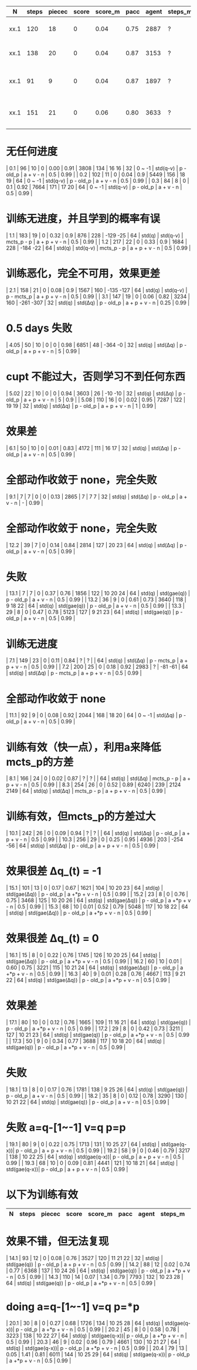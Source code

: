 | N     | steps |piecec | score |score_m| pacc  | agent |steps_m| piecec_b  | play  | v      | a            | model_a    | loss          | cupt  |a_random|
| ----- | ----- | ----- | ----- | ----- | ----- | ----- | ----- | -----     | ----- | -----  | -----        | -----      | -----         | ----- | -----  | 
| xx.1  | 120   | 18    | 0     | 0.04  | 0.75  | 2887  | ?     |           | 32    | std(q) | std(Δq)      | p - old_p  | a + v - n     | 0.25  | 0.99   |
| xx.1  | 138   | 20    | 0     | 0.04  | 0.87  | 3153  | ?     |           | 32    | std(q) | std(Δq)      | p - mcts_p | a + v - n     | 0.25  | 0.99   |
| xx.1  | 91    | 9     | 0     | 0.04  | 0.87  | 1897  | ?     |           | 32    | std(q) | std(Δq)      | old_p - p  | a + p + v - n | 0.25  | 0.99   |
| xx.1  | 151   | 21    | 0     | 0.06  | 0.80  | 3633  | ?     |           | 32    | std(q) | std(Δq)      | p - old_p  | a + p + v - n | 0.25  | 0.99   |

# 无任何进度
| 0.1  | 96     | 10    | 0     | 0.00  | 0.91  | 3808  | 134   | 16    16  | 32    | 0 ~ -1 | std(q-v)     | p - old_p  | a + v - n     | 0.5   | 0.99   |
| 0.2  | 102    | 11    | 0     | 0.04  | 0.9   | 5449  | 156   | 18    19  | 64    | 0 ~ -1 | std(q-v)     | p - old_p  | a + v - n     | 0.5   | 0.99   |
| 0.3  | 84     | 8     | 0     | 0.1   | 0.92  | 7664  | 171   | 17    20  | 64    | 0 ~ -1 | std(q-v)     | p - old_p  | a + v - n     | 0.5   | 0.99   |

# 训练无进度，并且学到的概率有误
| 1.1   | 183   | 19    | 0     | 0.32  | 0.9   | 876   | 228   | -129 -25  | 64    | std(q) | std(q-v)     | mcts_p - p | a + p + v - n | 0.5   | 0.99   |
| 1.2   | 217   | 22    | 0     | 0.33  | 0.9   | 1684  | 228   | -184 -22  | 64    | std(q) | std(q-v)     | mcts_p - p | a + p + v - n | 0.5   | 0.99   |

# 训练恶化，完全不可用，效果更差
| 2.1   | 158   | 21    | 0     | 0.08  | 0.9   | 1567  | 160   | -135 -127 | 64    | std(q) | std(q-v)     | p - mcts_p | a + p + v - n | 0.5   | 0.99   |
| 3.1   | 147   | 19    | 0     | 0.06  | 0.82  | 3234  | 160   | -261 -307 | 32    | std(q) | std(Δq)      | p - old_p  | a + p + v - n | 0.25  | 0.99   |

# 0.5 days 失败
| 4.05  | 50    | 10    | 0     | 0     | 0.98  | 6851  | 48    | -364 -0   | 32    | std(q) | std(Δq)      | p - old_p  | a + p + v - n | 5     | 0.99   |

# cupt 不能过大，否则学习不到任何东西
| 5.02  | 22    | 10    | 0     | 0     | 0.94  | 3603  | 26    | -10 -10   | 32    | std(q) | std(Δq)      | p - old_p  | a + p + v - n | 5     | 0.9    |
| 5.08  | 110   | 16    | 0     | 0.02  | 0.95  | 7287  | 122   | 19   19   | 32    | std(q) | std(Δq)      | p - old_p  | a + p + v - n | 1     | 0.99   |

# 效果差
| 6.1   | 50    | 10    | 0     | 0.01  | 0.83  | 4172  | 111   | 16   17   | 32    | std(q) | std(Δq)      | p - old_p  | a + v - n     | 0.5   | 0.99   |
# 全部动作收敛于 none，完全失败
| 9.1   | 7     | 7     | 0     | 0     | 0.13  | 2865  | 7     | 7    7    | 32    | std(q) | std(Δq)      | p - old_p  | a + v - n     | -     | 0.99   |
# 全部动作收敛于 none，完全失败
| 12.2  | 39    | 7     | 0     | 0.14  | 0.84  | 2814  | 127   | 20    23  | 64    | std(q) | std(Δq)      | p - old_p  | a + v - n     | 0.5   | 0.99   |

# 失败
| 13.1  | 7     | 7     | 0     | 0.37  | 0.76  | 1856  | 122   | 10 20 24  | 64    | std(q) | std(gae(q))  | p - old_p  | a + v - n     | 0.5   | 0.99   |
| 13.2  | 36    | 9     | 0     | 0.61  | 0.73  | 3640  | 118   | 9  18 22  | 64    | std(q) | std(gae(q))  | p - old_p  | a + v - n     | 0.5   | 0.99   |
| 13.3  | 29    | 8     | 0     | 0.47  | 0.78  | 5123  | 127   | 9  21 23  | 64    | std(q) | std(gae(q))  | p - old_p  | a + v - n     | 0.5   | 0.99   |

# 训练无进度
| 7.1   | 149   | 23    | 0     | 0.11  | 0.84  | ?     | ?     |           | 64    | std(q) | std(Δq)      | p - mcts_p | a + p + v - n | 0.5   | 0.99   |
| 7.2   | 200   | 25    | 0     | 0.18  | 0.92  | 2983  | ?     | -81 -61   | 64    | std(q) | std(Δq)      | p - mcts_p | a + p + v - n | 0.5   | 0.99   |

# 全部动作收敛于 none
| 11.1  | 92    | 9     | 0     | 0.08  | 0.92  | 2044  | 168   | 18    20  | 64    | 0 ~ -1 | std(Δq)      | p - old_p  | a + v - n     | 0.5   | 0.99   |

# 训练有效（快一点），利用a来降低mcts_p的方差
| 8.1   | 166   | 24    | 0     | 0.02  | 0.87  | ?     | ?     |           | 64    | std(q) | std(Δq)      | mcts_p - p | a + p + v - n | 0.5   | 0.99   |
| 8.3   | 254   | 26    | 0     | 0.52  | 0.89  | 6240  | 239   | 2124 2149 | 64    | std(q) | std(Δq)      | mcts_p - p | a + p + v - n | 0.5   | 0.99   |

# 训练有效，但mcts_p的方差过大
| 10.1  | 242   | 26    | 0     | 0.09  | 0.94  | ?     | ?     |           | 64    | std(q) | std(Δq)      | p - old_p  | a + p + v - n | 0.5   | 0.99   |
| 10.3  | 256   | 29    | 0     | 0.25  | 0.95  | 4936  | 203   | -254 -56  | 64    | std(q) | std(Δq)      | p - old_p  | a + p + v - n | 0.5   | 0.99   |

# 效果很差 Δq_(t) = -1
| 15.1  | 101   | 13    | 0     | 0.17  | 0.67  | 1621  | 104   | 10 20 23  | 64    | std(q) | std(gae(Δq)) | p - old_p  | a +*p + v - n | 0.5   | 0.99   |
| 15.2  | 23    | 8     | 0     | 0.76  | 0.75  | 3468  | 125   | 10 20 26  | 64    | std(q) | std(gae(Δq)) | p - old_p  | a +*p + v - n | 0.5   | 0.99   |
| 15.3  | 68    | 10    | 0.01  | 0.52  | 0.79  | 5048  | 117   | 10 18 22  | 64    | std(q) | std(gae(Δq)) | p - old_p  | a +*p + v - n | 0.5   | 0.99   |

# 效果很差 Δq_(t) = 0
| 16.1  | 15    | 8     | 0     | 0.22  | 0.76  | 1745  | 126   | 10 20 25  | 64    | std(q) | std(gae(Δq)) | p - old_p  | a +*p + v - n | 0.5   | 0.99   |
| 16.2  | 60    | 10    | 0.01  | 0.60  | 0.75  | 3221  | 115   | 10 21 24  | 64    | std(q) | std(gae(Δq)) | p - old_p  | a +*p + v - n | 0.5   | 0.99   |
| 16.3  | 40    | 9     | 0.01  | 0.28  | 0.76  | 4667  | 113   | 9  21 22  | 64    | std(q) | std(gae(Δq)) | p - old_p  | a +*p + v - n | 0.5   | 0.99   |

# 效果差
| 17.1  | 80    | 10    | 0     | 0.12  | 0.76  | 1665  | 109   | 11 16 21  | 64    | std(q) | std(gae(q))  | p - old_p  | a +*p + v - n | 0.5   | 0.99   |
| 17.2  | 29    | 8     | 0     | 0.42  | 0.73  | 3211  | 127   | 10 21 23  | 64    | std(q) | std(gae(q))  | p - old_p  | a +*p + v - n | 0.5   | 0.99   |
| 17.3  | 50    | 9     | 0     | 0.34  | 0.77  | 3688  | 117   | 10 18 20  | 64    | std(q) | std(gae(q))  | p - old_p  | a +*p + v - n | 0.5   | 0.99   |

# 失败
| 18.1  | 13    | 8     | 0     | 0.17  | 0.76  | 1781  | 138   | 9  25 26  | 64    | std(q) | std(gae(q))  | p - old_p  | a + v - n     | 0.5   | 0.99   |
| 18.2  | 35    | 8     | 0     | 0.12  | 0.78  | 3290  | 130   | 10 21 22  | 64    | std(q) | std(gae(q))  | p - old_p  | a + v - n     | 0.5   | 0.99   |

# 失败  a=q-[1~-1] v=q p=p
| 19.1  | 80    | 9     | 0     | 0.22  | 0.75  | 1713  | 131   | 10 25 27  | 64    | std(q) | std(gae(q-x))| p - old_p  | a + p + v - n | 0.5   | 0.99   |
| 19.2  | 58    | 9     | 0     | 0.46  | 0.79  | 3217  | 138   | 10 22 25  | 64    | std(q) | std(gae(q-x))| p - old_p  | a + p + v - n | 0.5   | 0.99   |
| 19.3  | 68    | 10    | 0     | 0.09  | 0.81  | 4441  | 121   | 10 18 21  | 64    | std(q) | std(gae(q-x))| p - old_p  | a + p + v - n | 0.5   | 0.99   |


# 以下为训练有效
| N     | steps |piecec | score |score_m| pacc  | agent |steps_m|piecec_b   | play  | v      | a            | model_a    | loss          | cupt  |a_random|
| ----- | ----- | ----- | ----- | ----- | ----- | ----- | ----- | -----     | ----- | -----  | -----        | -----      | -----         | ----- | -----  | 

# 效果不错，但无法复现
| 14.1  | 93    | 12    | 0     | 0.08  | 0.76  | 3527  | 120   | 11 21 22  | 32    | std(q) | std(gae(q))  | p - old_p  | a + p + v - n | 0.5   | 0.99   |
| 14.2  | 88    | 12    | 0.02  | 0.74  | 0.77  | 6368  | 137   | 10 24 26  | 64    | std(q) | std(gae(q))  | p - old_p  | a +*p + v - n | 0.5   | 0.99   |
| 14.3  | 110   | 14    | 0.07  | 1.34  | 0.79  | 7793  | 132   | 10 23 28  | 64    | std(q) | std(gae(q))  | p - old_p  | a +*p + v - n | 0.5   | 0.99   |

# doing  a=q-[1~-1] v=q p=*p
| 20.1  | 30    | 8     | 0     | 0.27  | 0.68  | 1726  | 134   | 10 25 28  | 64    | std(q) | std(gae(q-x))| p - old_p  | a +*p + v - n | 0.5   | 0.99   |
| 20.2  | 45    | 8     | 0     | 0.58  | 0.78  | 3223  | 138   | 10 22 27  | 64    | std(q) | std(gae(q-x))| p - old_p  | a +*p + v - n | 0.5   | 0.99   |
| 20.3  | 46    | 9     | 0.02  | 0.96  | 0.79  | 4661  | 130   | 10 21 27  | 64    | std(q) | std(gae(q-x))| p - old_p  | a +*p + v - n | 0.5   | 0.99   |
| 20.4  | 79    | 13    | 0.05  | 1.41  | 0.81  | 6011  | 144   | 10 25 29  | 64    | std(q) | std(gae(q-x))| p - old_p  | a +*p + v - n | 0.5   | 0.99   |














